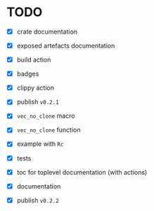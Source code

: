 # TODO

* [x] crate documentation

* [x] exposed artefacts documentation

* [x] build action 

* [x] badges

* [x] clippy action

* [x] publish `v0.2.1`

* [x] `vec_no_clone` macro

* [x] `vec_no_clone` function

* [x] example with `Rc`

* [x] tests

* [x] toc for toplevel documentation (with actions)

* [x] documentation

* [x] publish `v0.2.2`
